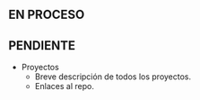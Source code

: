 ## EN PROCESO
## PENDIENTE
- Proyectos
    - Breve descripción de todos los proyectos.
    - Enlaces al repo.